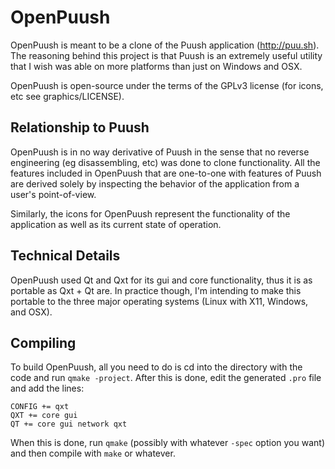 OpenPuush
=========

OpenPuush is meant to be a clone of the Puush application (http://puu.sh). The reasoning behind this project is that
Puush is an extremely useful utility that I wish was able on more platforms than just on Windows and OSX.

OpenPuush is open-source under the terms of the GPLv3 license (for icons, etc see graphics/LICENSE).

Relationship to Puush
--------
OpenPuush is in no way derivative of Puush in the sense that no reverse engineering (eg disassembling, etc) was done to
clone functionality. All the features included in OpenPuush that are one-to-one with features of Puush are derived solely
by inspecting the behavior of the application from a user's point-of-view.

Similarly, the icons for OpenPuush represent the functionality of the application as well as its current state of
operation.

Technical Details
---------
OpenPuush used Qt and Qxt for its gui and core functionality, thus it is as portable as Qxt + Qt are. In practice though,
I'm intending to make this portable to the three major operating systems (Linux with X11, Windows, and OSX).

Compiling
---------
To build OpenPuush, all you need to do is cd into the directory with the code and run `qmake -project`. After this is done,
edit the generated `.pro` file and add the lines:

```
CONFIG += qxt
QXT += core gui
QT += core gui network qxt
```

When this is done, run `qmake` (possibly with whatever `-spec` option you want) and then compile with `make` or whatever.